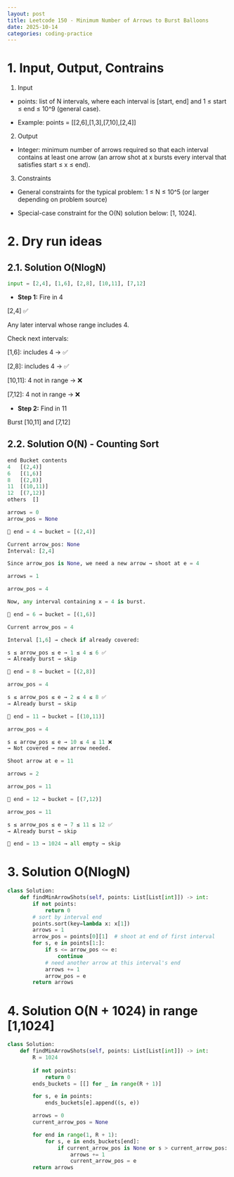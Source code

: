 ```yaml
---
layout: post
title: Leetcode 150 - Minimum Number of Arrows to Burst Balloons
date: 2025-10-14
categories: coding-practice
---
```


# 1. Input, Output, Contrains

1. Input

- points: list of N intervals, where each interval is [start, end] and 1 ≤ start ≤ end ≤ 10^9 (general case).

- Example: points = [[2,6],[1,3],[7,10],[2,4]]

2. Output

- Integer: minimum number of arrows required so that each interval contains at least one arrow (an arrow shot at x bursts every interval that satisfies start ≤ x ≤ end).

3. Constraints

- General constraints for the typical problem: 1 ≤ N ≤ 10^5 (or larger depending on problem source)

- Special-case constraint for the O(N) solution below: [1, 1024].

# 2. Dry run ideas

## 2.1. Solution O(NlogN)

```python
input = [2,4], [1,6], [2,8], [10,11], [7,12]
```

- **Step 1:** Fire in 4

[2,4] ✅

Any later interval whose range includes 4.

Check next intervals:

[1,6]: includes 4 → ✅

[2,8]: includes 4 → ✅

[10,11]: 4 not in range → ❌

[7,12]: 4 not in range → ❌

- **Step 2:** Find in 11

Burst [10,11] and [7,12]

## 2.2. Solution O(N) - Counting Sort

```python
end	Bucket contents
4	[(2,4)]
6	[(1,6)]
8	[(2,8)]
11	[(10,11)]
12	[(7,12)]
others	[]
```

```python
arrows = 0
arrow_pos = None
```

```python
🧮 end = 4 → bucket = [(2,4)]

Current arrow_pos: None
Interval: [2,4]

Since arrow_pos is None, we need a new arrow → shoot at e = 4

arrows = 1

arrow_pos = 4

Now, any interval containing x = 4 is burst.

🧮 end = 6 → bucket = [(1,6)]

Current arrow_pos = 4

Interval [1,6] → check if already covered:

s ≤ arrow_pos ≤ e → 1 ≤ 4 ≤ 6 ✅
→ Already burst → skip

🧮 end = 8 → bucket = [(2,8)]

arrow_pos = 4

s ≤ arrow_pos ≤ e → 2 ≤ 4 ≤ 8 ✅
→ Already burst → skip

🧮 end = 11 → bucket = [(10,11)]

arrow_pos = 4

s ≤ arrow_pos ≤ e → 10 ≤ 4 ≤ 11 ❌
→ Not covered → new arrow needed.

Shoot arrow at e = 11

arrows = 2

arrow_pos = 11

🧮 end = 12 → bucket = [(7,12)]

arrow_pos = 11

s ≤ arrow_pos ≤ e → 7 ≤ 11 ≤ 12 ✅
→ Already burst → skip

🧮 end = 13 → 1024 → all empty → skip
```

# 3. Solution O(NlogN)

```python
class Solution:
    def findMinArrowShots(self, points: List[List[int]]) -> int:
        if not points:
            return 0
        # sort by interval end
        points.sort(key=lambda x: x[1])
        arrows = 1
        arrow_pos = points[0][1]  # shoot at end of first interval
        for s, e in points[1:]:
            if s <= arrow_pos <= e:
                continue
            # need another arrow at this interval's end
            arrows += 1
            arrow_pos = e
        return arrows
```

# 4. Solution O(N + 1024) in range [1,1024]

```python
class Solution:
    def findMinArrowShots(self, points: List[List[int]]) -> int:
        R = 1024
        
        if not points:
            return 0
        ends_buckets = [[] for _ in range(R + 1)]

        for s, e in points:
            ends_buckets[e].append((s, e))

        arrows = 0
        current_arrow_pos = None

        for end in range(1, R + 1):
            for s, e in ends_buckets[end]:
                if current_arrow_pos is None or s > current_arrow_pos:
                    arrows += 1
                    current_arrow_pos = e
        return arrows
```